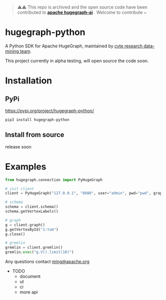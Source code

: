 > ⚠️⚠️ This repo is archived and the open source code have been contributed to [**apache hugegraph-ai**](https://github.com/apache/incubator-hugegraph-ai/tree/main/hugegraph-python-client) . Welcome to contribute ~
# hugegraph-python
A Python SDK for Apache HugeGraph, maintained by [cvte research data-mining team](https://github.com/cvte-research-datamining/hugegraph-python).

This project currently in alpha testing, will open source the code soon.

# Installation
## PyPi
https://pypi.org/project/hugegraph-python/
```shell
pip3 install hugegraph-python
```

## Install from source
release soon

# Examples

```python
from hugegraph.connection import PyHugeGraph

# init client
client = PyHugeGraph("127.0.0.1", "8080", user="admin", pwd="pwd", graph="hugegraph")

# schema
schema = client.schema()
schema.getVertexLabels()

# graph
g = client.graph()
g.getVertexById("1:tom")
g.close()

# gremlin
gremlin = client.gremlin()
gremlin.exec("g.V().limit(10)")
```

Any questions contact [ming@apache.org](ming@apache.org)

- TODO
    - document
    - ut
    - ci
    - more api
